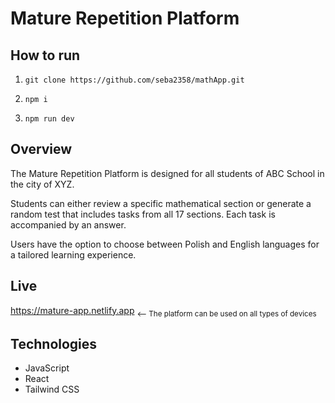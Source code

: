 ﻿# Mature Repetition Platform

## How to run
1. `git clone https://github.com/seba2358/mathApp.git`

2. `npm i`

3. `npm run dev`


## Overview
<p>The Mature Repetition Platform is designed for all students of ABC School in the city of XYZ.<p>
<p>Students can either review a specific mathematical section or generate a random test that includes tasks from all 17 sections. Each task is accompanied by an answer.</p>
<p>Users have the option to choose between Polish and English languages for a tailored learning experience.</p>

## Live
https://mature-app.netlify.app
<sub> <-- The platform can be used on all types of devices</sub>

## Technologies
* JavaScript
* React
* Tailwind CSS
